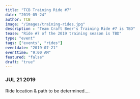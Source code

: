 ```yaml
---
title: "TCB Training Ride #7"
date: "2019-05-24"
author: TCB
image: "/images/training-rides.jpg"
description : "Team Craft Beer's Training Ride #7 is TBD"
tease: "Ride #7 of the 2019 training season is TBD" 
type: "event"
tags: ["events", "rides"]
eventdate: "2019-07-21"
eventtime: "9:00 AM"
featured: "false"
draft: "true"
---
```


### JUL 21 2019 

Ride location & path to be determined....

<!-- 
- MILEAGE Mile Route, Depart at TIME

Training ride # 7 is a MILEAGE mile loop starting at STARTLOC then to ENDLOC. 

Here's the [?? mile route map (via STRAVA)][strava]. 

[RSVP on our Facebook Page][rsvp] So we can get a head count and be sure not to leave without you!

[strava]: STRAVA_URL
[rsvp]: FACEBOOK_EVENT_URL -->